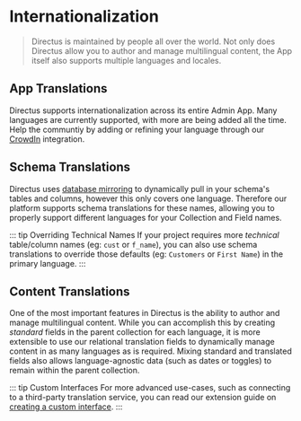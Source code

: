 # Internationalization

> Directus is maintained by people all over the world. Not only does Directus allow you to author and manage multilingual content, the App itself also supports multiple languages and locales.

## App Translations

Directus supports internationalization across its entire Admin App. Many languages are currently supported, with more are being added all the time. Help the communtiy by adding or refining your language through our [CrowdIn](https://locales.directus.io/) integration.

## Schema Translations

Directus uses [database mirroring](#) to dynamically pull in your schema's tables and columns, however this only covers one language. Therefore our platform supports schema translations for these names, allowing you to properly support different languages for your Collection and Field names.

::: tip Overriding Technical Names
If your project requires more _technical_ table/column names (eg: `cust` or `f_name`), you can also use schema translations to override those defaults (eg: `Customers` or `First Name`) in the primary language.
:::

## Content Translations

One of the most important features in Directus is the ability to author and manage multilingual content. While you can accomplish this by creating _standard_ fields in the parent collection for each language, it is more extensible to use our relational translation fields to dynamically manage content in as many languages as is required. Mixing standard and translated fields also allows language-agnostic data (such as dates or toggles) to remain within the parent collection.

::: tip Custom Interfaces
For more advanced use-cases, such as connecting to a third-party translation service, you can read our extension guide on [creating a custom interface](/guides/extensions/interfaces).
:::
